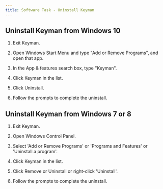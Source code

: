 ```yaml
---
title: Software Task - Uninstall Keyman
---
```


## Uninstall Keyman from Windows 10

1.  Exit Keyman.

2.  Open Windows Start Menu and type "Add or Remove Programs", and open that app.

3.  In the App & features search box, type "Keyman".

4.  Click Keyman in the list.

5.  Click Uninstall.

6.  Follow the prompts to complete the uninstall.

## Uninstall Keyman from Windows 7 or 8

1.  Exit Keyman.

2.  Open Windows Control Panel.

3.  Select \'Add or Remove Programs\' or \'Programs and Features\' or
    \'Uninstall a program\'.

4.  Click Keyman in the list.

5.  Click Remove or Uninstall or right-click \'Uninstall\'.

6.  Follow the prompts to complete the uninstall.
